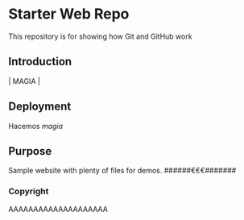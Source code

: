 # Starter Web Repo

This repository is for showing how Git and GitHub work

## Introduction

| MAGIA |

## Deployment

Hacemos *magia*

## Purpose

Sample website with plenty of files for demos. ######€€€#######

### Copyright

AAAAAAAAAAAAAAAAAAAA
